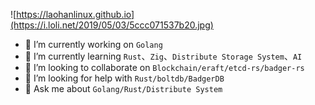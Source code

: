 ![https://laohanlinux.github.io](https://i.loli.net/2019/05/03/5ccc071537b20.jpg)

- 🔭 I’m currently working on `Golang`
- 🌱 I’m currently learning `Rust`、`Zig`、`Distribute Storage System`、`AI`
- 👯 I’m looking to collaborate on `Blockchain/eraft/etcd-rs/badger-rs`
- 🤔 I’m looking for help with `Rust/boltdb/BadgerDB`
- 💬 Ask me about `Golang/Rust/Distribute System`
